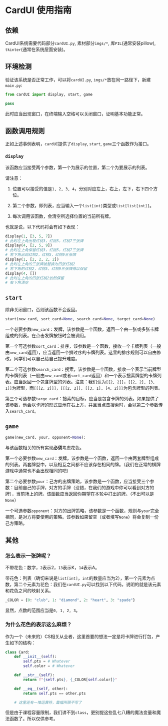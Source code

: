 # CardUI 使用指南


## 依赖

CardUI系统需要代码部分`cardUI.py`, 素材部分`imgs/*`, 库`PIL`(通常安装pillow), `tkinter`(通常在系统层面安装)。

## 环境检测

验证该系统是否正常工作，可以将`cardUI.py`, `imgs/*`放在同一路径下，新建`main.py`:

```python
from cardUI import display, start, game

pass
```

此时应当出现窗口，在终端输入空格可以关闭窗口，证明基本功能正常。

## 函数调用规则

正如上述事例表明，`cardUI`提供了`display`, `start`, `game`三个函数作为接口。

### `display`

该函数应当接受两个参数，第一个为展示的位置，第二个为要展示的列表。

请注意：

1. 位置可以接受的值是`1, 2, 3, 4`，分别对应左上，右上，左下，右下四个方位。

2. 第二个参数，即列表，应当输入一个`list[int]`类型或`list[list[int]]`。

3. 每次调用该函数，会清空所选择位置的当前所有牌。

也就是说，以下代码将会有如下表现：

```python
display(1, [3, 5, 7])
# 此时左上角出现红桃3，红桃5，红桃7三张牌
display(4, [2, 5, 9])
# 此时左上角保留红桃3，红桃5，红桃7三张牌
# 右下角出现红桃2，红桃5，红桃9三张牌
display(1, [2, 2, 2, 2])
# 此时左上角的三张牌被替换为四张红桃2
# 右下角的红桃2，红桃5，红桃9三张牌得以保留
display(4, [])
# 此时左上角的四张红桃2依然保留
# 右下角清空
```

## `start`

除非关闭窗口，否则该函数不会返回。

```python
start(new_card, sort_card=None, search_card=None, target_card=None)
```

一个必要参数`new_card`：发牌，该参数是一个函数，返回一个由一张或多张卡牌组成的列表。在点击发牌按钮时会被调用。

第一个可选参数`sort_card`：排序，该参数是一个函数，接收一个卡牌列表（一般由`new_card`返回），应当返回一个排过序的卡牌列表。这里的排序规则可以自由修改，同学们可以自己给自己提升难度。

第二个可选参数`search_card`：搜索，该参数是一个函数，接收一个表示当前牌型的卡牌列表（一般由`new_card`或者`sort_card`返回）和一个表示搜索牌型的卡牌列表。应当返回一个包含牌型的列表。注意：我们认为`[[2, 2]]`，`[[2, 2], [3, 1]]`为牌型，而`[[[2, 2]]]`，`[[[2, 2]], [[3, 1], [4, 2]]]`为包含牌型的列表。

第三个可选参数`targe_card`：搜索的目标，应当是包含卡牌的列表。如果提供了该参数，他会以卡牌的形式显示在右上方，并且当点击搜索时，会以第二个参数传入`search_card`。

## `game`

```python
game(new_card, your, opponent=None):
```

与该函数相关的所有实现**必须**考虑花色。

第一个必要参数`new_card`：发牌，该参数是一个函数，返回一个由两套牌型组成的列表。两套牌型中，以及相互之间都不应该存在相同的牌。（我们在正常的棋牌游戏中通常也不会出现相同的吧）

第二个必要参数`your`：己方的出牌策略，该参数是一个函数，应当接受三个参数：目前自己的手牌，对方的手牌（没错，在我们的游戏中你可以看到对方的牌），当前场上的牌。该函数应当返回你期望在本轮中打出的牌。（不出可以是`None`）

一个可选参数`opponent`：对方的出牌策略，该参数是一个函数，规则与`your`完全相同，是对方将要使用的策略。该参数如果留空（或者填写`None`）将会复制一份己方策略。

## 其他

### 怎么表示一张牌呢？

不带花色：数字，`2`表示2，`13`表示K，`14`表示A。

带花色：列表（确切来说是`list[int]`，`int`的数量应当为2），第一个元素为点数，第二个元素为花色：我们在`cardUI.py`可以找到以下代码，说明的就是该元素和花色之间的映射关系。

```python
_COLOR = {0: "club", 1: "diamond", 2: "heart", 3: "spade"}
```

显然，点数的范围应当是`0, 1, 2, 3`。

### 为什么花色的表示这么麻烦？

作为一个（未来的）CS相关从业者，这里首要的想法一定是将卡牌进行打包，产生如下的结构：

```python
class Card:
    def __init__(self):
        self.pts = # Whatever
        self.color = # Whatever

    def __str__(self):
        return f"{self.pts}, {_COLOR[self.color]}"

    def __eq__(self, other):
        return self.pts == other.pts

    # 这里还有一堆运算符，篇幅所限不写了
```

但是由于课程容量限制，我们讲不到`class`，更别提这些乱七八糟的魔法变量和魔法函数了。所以仅供参考。
